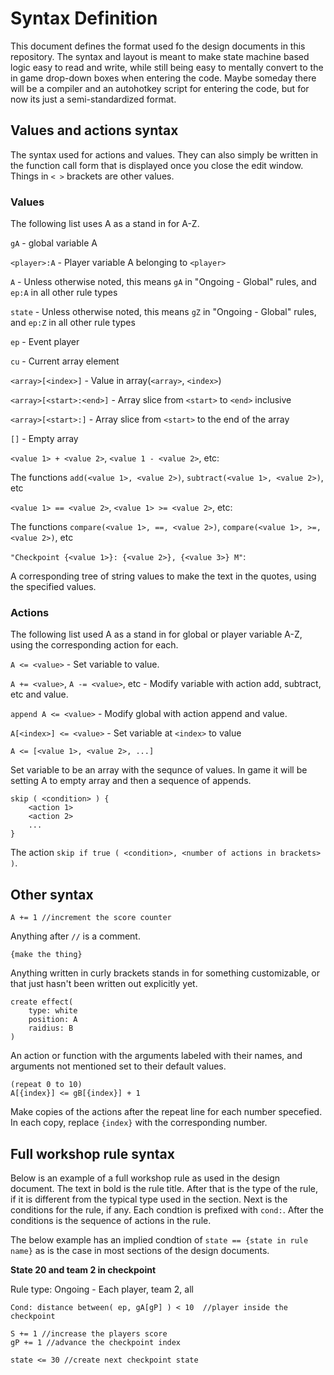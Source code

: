 # Syntax Definition

This document defines the format used fo the design documents in this repository. The syntax and layout
is meant to make state machine based logic easy to read and write, while still being easy to mentally
convert to the in game drop-down boxes when entering the code. Maybe someday there will be a compiler and
an autohotkey script for entering the code, but for now its just a semi-standardized format.

## Values and actions syntax

The syntax used for actions and values. They can also simply be written in the function
call form that is displayed once you close the edit window. Things in `< >` brackets are other values.

### Values

The following list uses A as a stand in for A-Z.

`gA` - global variable A

`<player>:A` - Player variable A belonging to `<player>`

`A` - Unless otherwise noted, this means `gA` in "Ongoing - Global" rules, and `ep:A` in all other rule types

`state` - Unless otherwise noted, this means `gZ` in "Ongoing - Global" rules, and `ep:Z` in all other rule types

`ep` - Event player

`cu` - Current array element

`<array>[<index>]` - Value in array(`<array>`, `<index>`)

`<array>[<start>:<end>]` - Array slice from `<start>` to `<end>` inclusive

`<array>[<start>:]` - Array slice from `<start>` to the end of the array

`[]` - Empty array

`<value 1> + <value 2>`, `<value 1 - <value 2>`, etc:

The functions `add(<value 1>, <value 2>)`, `subtract(<value 1>, <value 2>)`, etc

`<value 1> == <value 2>`, `<value 1> >= <value 2>`, etc:

The functions `compare(<value 1>, ==, <value 2>)`, `compare(<value 1>, >=, <value 2>)`, etc

`"Checkpoint {<value 1>}: {<value 2>}, {<value 3>} M"`:

A corresponding tree of string values to make the text in the quotes, using the specified values.

### Actions

The following list used A as a stand in for global or player variable A-Z, using the corresponding action for each.

`A <= <value>` - Set variable to value.

`A += <value>`, `A -= <value>`, etc  - Modify variable with action add, subtract, etc and value.

`append A <= <value>` - Modify global with action append and value.

`A[<index>] <= <value>` - Set variable at `<index>` to value

`A <= [<value 1>, <value 2>, ...]`

Set variable to be an array with the sequnce of values.
In game it will be setting A to empty array and then a sequence of appends. 

    skip ( <condition> ) {
        <action 1>
        <action 2>
        ...
    }

The action `skip if true ( <condition>, <number of actions in brackets> )`.

## Other syntax

    A += 1 //increment the score counter

Anything after `//` is a comment.

    {make the thing}

Anything written in curly brackets stands in for something customizable, or that just
hasn't been written out explicitly yet.

    create effect(
        type: white
        position: A
        raidius: B
    )
    
An action or function with the arguments labeled with their names, and arguments not mentioned set to
their default values.
        
    (repeat 0 to 10)
    A[{index}] <= gB[{index}] + 1

Make copies of the actions after the repeat line for each number specefied. In each copy, replace
`{index}` with the corresponding number.

## Full workshop rule syntax

Below is an example of a full workshop rule as used in the design document. The text in bold is the rule title. After that
is the type of the rule, if it is different from the typical type used in the section. Next is the conditions
for the rule, if any. Each condtion is prefixed with `cond:`. After the conditions is the sequence of actions in the rule.

The below example has an implied condtion of `state == {state in rule name}` as is the case in most sections of the
design documents.

**State 20 and team 2 in checkpoint**

Rule type: Ongoing - Each player, team 2, all

    Cond: distance between( ep, gA[gP] ) < 10  //player inside the checkpoint

    S += 1 //increase the players score
    gP += 1 //advance the checkpoint index

    state <= 30 //create next checkpoint state

